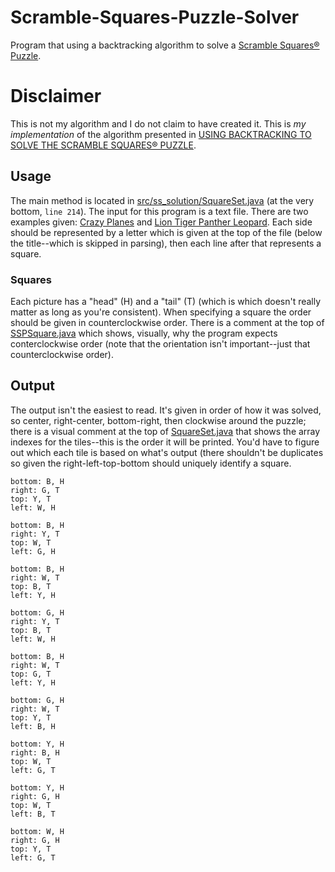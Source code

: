 # Scramble-Squares-Puzzle-Solver
Program that using a backtracking algorithm to solve a [Scramble Squares® Puzzle](https://www.scramblesquares.com/).

# Disclaimer
This is not my algorithm and I do not claim to have created it. This is *my implementation* of the algorithm presented in [USING BACKTRACKING TO SOLVE THE
SCRAMBLE SQUARES® PUZZLE](https://github.com/jbennatt/Scramble-Squares-Puzzle-Solver/blob/master/backtrackingPaper.pdf).

## Usage
The main method is located in [src/ss_solution/SquareSet.java](https://github.com/jbennatt/Scramble-Squares-Puzzle-Solver/blob/master/src/ss_solution/SSPSquare.java) (at the very bottom, `line 214`). The input for this program is a text file. There are two examples given: [Crazy Planes](https://github.com/jbennatt/Scramble-Squares-Puzzle-Solver/blob/master/Crazy%20Planes) and [Lion Tiger Panther Leopard](https://github.com/jbennatt/Scramble-Squares-Puzzle-Solver/blob/master/Lion%20Tiger%20Panther%20Leopard). Each side should be represented by a letter which is given at the top of the file (below the title--which is skipped in parsing), then each line after that represents a square.

### Squares
Each picture has a "head" (H) and a "tail" (T) (which is which doesn't really matter as long as you're consistent). When specifying a square the order should be given in counterclockwise order. There is a comment at the top of [SSPSquare.java](https://github.com/jbennatt/Scramble-Squares-Puzzle-Solver/blob/master/src/ss_solution/SSPSquare.java) which shows, visually, why the program expects conterclockwise order (note that the orientation isn't important--just that counterclockwise order).

## Output
The output isn't the easiest to read. It's given in order of how it was solved, so center, right-center, bottom-right, then clockwise around the puzzle; there is a visual comment at the top of [SquareSet.java](https://github.com/jbennatt/Scramble-Squares-Puzzle-Solver/blob/master/src/ss_solution/SquareSet.java) that shows the array indexes for the tiles--this is the order it will be printed. You'd have to figure out which each tile is based on what's output (there shouldn't be duplicates so given the right-left-top-bottom should uniquely identify a square.

```
bottom: B, H
right: G, T
top: Y, T
left: W, H

bottom: B, H
right: Y, T
top: W, T
left: G, H

bottom: B, H
right: W, T
top: B, T
left: Y, H

bottom: G, H
right: Y, T
top: B, T
left: W, H

bottom: B, H
right: W, T
top: G, T
left: Y, H

bottom: G, H
right: W, T
top: Y, T
left: B, H

bottom: Y, H
right: B, H
top: W, T
left: G, T

bottom: Y, H
right: G, H
top: W, T
left: B, T

bottom: W, H
right: G, H
top: Y, T
left: G, T
```
